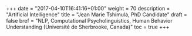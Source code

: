 +++
date = "2017-04-10T16:41:16+01:00"
weight = 70
description = "Artificial Intelligence"
title = "Jean Marie Tshimula, PhD Candidate"
draft = false
bref =  "NLP, Computational Psycholinguistics, Human Behavior Understanding (Université de Sherbrooke, Canada)"
toc = true
+++
